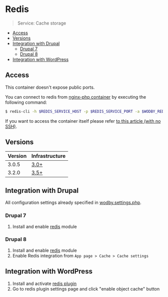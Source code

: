 # Redis 

> Service: Cache storage

* [Access](#access)
* [Versions](#versions)
* [Integration with Drupal](#integration-with-drupal)
    * [Drupal 7](#drupal-7)
    * [Drupal 8](#drupal-8)
* [Integration with WordPress](#integration-with-wordpress)

## Access

This container doesn't expose public ports. 

You can connect to redis from [nginx-php container](nginx-php/README.md) by executing the following command:

```bash
$ redis-cli -h $REDIS_SERVICE_HOST -p $REDIS_SERVICE_PORT -a $WODBY_REDIS_PASSWORD
```

If you want to access the container itself please refer [to this article (with no SSH)](access.md).

## Versions

| Version | Infrastructure |
| ------- | -------------- |
| 3.0.5 | [3.0+](../../versioning.md) | 
| 3.2.0 | [3.5+](../../versioning.md) | 

## Integration with Drupal

All configuration settings already specified in [wodby.settings.php](../bundles/drupal/wodby-settings-php.md).

### Drupal 7

1. Install and enable <a href="https://www.drupal.org/project/redis" target="_blank">redis</a> module

### Drupal 8

1. Install and enable <a href="https://www.drupal.org/project/redis" target="_blank">redis</a> module
2. Enable Redis integration from `App page > Cache > Cache settings`

## Integration with WordPress

1. Install and activate <a href="https://wordpress.org/plugins/redis-cache/" target="_blank">redis plugin</a>
2. Go to redis plugin settings page and click "enable object cache" button